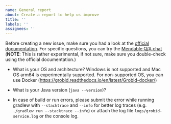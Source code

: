 ```yaml
---
name: General report
about: Create a report to help us improve
title: ''
labels: ''
assignees: ''
---
```


Before creating a new issue, make sure you had a look at the [official documentation](https://grobid.readthedocs.com). For specific questions, you can try the [Mendable Q/A chat](https://www.mendable.ai/demo/723cfc12-fdd6-4631-9a9e-21b80241131b) (**NOTE**: This is rather experimental, if not sure, make sure you double-check using the official documentation.)

- What is your OS and architecture? Windows is not supported and Mac OS arm64 is experimentally supported. For non-supported OS, you can use Docker (https://grobid.readthedocs.io/en/latest/Grobid-docker/)

- What is your Java version (`java --version`)? 

- In case of build or run errors, please submit the error while running gradlew with ``--stacktrace`` and ``--info`` for better log traces (e.g. `./gradlew run --stacktrace --info`) or attach the log file `logs/grobid-service.log` or the console log. 
